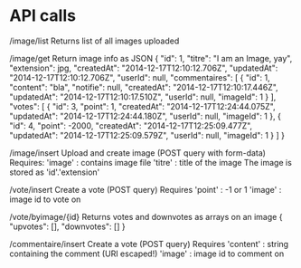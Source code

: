 # API calls

/image/list
Returns list of all images uploaded

/image/get
Return image info as JSON
{
    "id": 1,
    "titre": "I am an Image, yay",
    "extension": jpg,
    "createdAt": "2014-12-17T12:10:12.706Z",
    "updatedAt": "2014-12-17T12:10:12.706Z",
    "userId": null,
    "commentaires": [
        {
            "id": 1,
            "content": "bla",
            "notifie": null,
            "createdAt": "2014-12-17T12:10:17.446Z",
            "updatedAt": "2014-12-17T12:10:17.510Z",
            "userId": null,
            "imageId": 1
        }
    ],
    "votes": [
        {
            "id": 3,
            "point": 1,
            "createdAt": "2014-12-17T12:24:44.075Z",
            "updatedAt": "2014-12-17T12:24:44.180Z",
            "userId": null,
            "imageId": 1
        },
        {
            "id": 4,
            "point": -2000,
            "createdAt": "2014-12-17T12:25:09.477Z",
            "updatedAt": "2014-12-17T12:25:09.579Z",
            "userId": null,
            "imageId": 1
        }
    ]
}

/image/insert
Upload and create image (POST query with form-data)
Requires:
'image' : contains image file
'titre' : title of the image
The image is stored as 'id'.'extension'


/vote/insert
Create a vote (POST query)
Requires
'point' : -1 or 1
'image' : image id to vote on

/vote/byimage/{id}
Returns votes and downvotes as arrays on an image
{
"upvotes": [],
"downvotes": []
}

/commentaire/insert
Create a vote (POST query)
Requires
'content' : string containing the comment (URI escaped!)
'image' : image id to comment on
